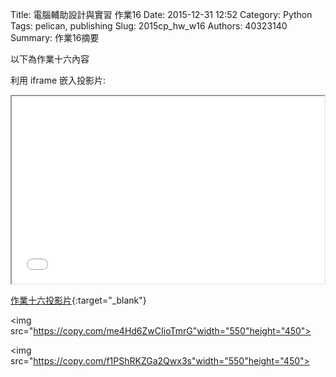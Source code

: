 Title: 電腦輔助設計與實習 作業16
Date: 2015-12-31 12:52
Category: Python
Tags: pelican, publishing
Slug: 2015cp_hw_w16
Authors: 40323140
Summary: 作業16摘要

以下為作業十六內容

利用 iframe 嵌入投影片:

<iframe src="simplest15.html" width="500" height="300"></iframe>

[作業十六投影片](simplest15.html){:target="_blank"}

<img src="https://copy.com/me4Hd6ZwCIioTmrG"width="550"height="450">

<img src="https://copy.com/f1PShRKZGa2Qwx3s"width="550"height="450">





